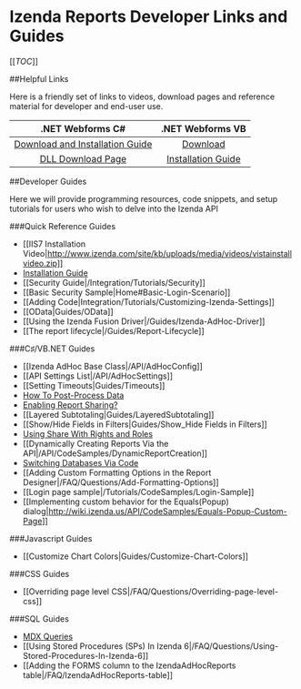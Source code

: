 # Izenda Reports Developer Links and Guides

[[_TOC_]]

##Helpful Links

Here is a friendly set of links to videos, download pages and reference material for developer and end-user use.

| .NET Webforms C#          | .NET Webforms VB          |
| :-----------------------: | :-----------------------: |
| [Download and Installation Guide](http://www.izenda.com/Site/DownloadComplete.aspx?msgId=3) | [Download](http://archives.izenda.us/ri/webforms/webforms-vb.zip) |
 [DLL Download Page](http://www.izenda.com/Site/pages/download.aspx) | [Installation Guide](http://www.izenda.com/Site/DownloadComplete.aspx?msgId=3)|

##Developer Guides

Here we will provide programming resources, code snippets, and setup tutorials for users who wish to delve into the Izenda API

###Quick Reference Guides

* [[IIS7 Installation Video|http://www.izenda.com/site/kb/uploads/media/videos/vistainstallvideo.zip]]
* [Installation Guide](/Integration/Tutorials/Installing-Izenda)
* [[Security Guide|/Integration/Tutorials/Security]]
* [[Basic Security Sample|Home#Basic-Login-Scenario]]
* [[Adding Code|Integration/Tutorials/Customizing-Izenda-Settings]]
* [[OData|Guides/OData]]
* [[Using the Izenda Fusion Driver|/Guides/Izenda-AdHoc-Driver]]
* [[The report lifecycle|/Guides/Report-Lifecycle]]

###C♯/VB.NET Guides

* [[Izenda AdHoc Base Class|/API/AdHocConfig]]
* [[API Settings List|/API/AdHocSettings]]
* [[Setting Timeouts|Guides/Timeouts]]
* [How To Post-Process Data](/FAQ/ProcessDataSet)
* [Enabling Report Sharing?](/FAQ/Questions/How-do-I-enable-basic-report-sharing)
* [[Layered Subtotaling|Guides/LayeredSubtotaling]]
* [[Show/Hide Fields in Filters|Guides/Show_Hide Fields in Filters]]
* [Using Share With Rights and Roles](/API/CodeSamples/)
* [[Dynamically Creating Reports Via the API|/API/CodeSamples/DynamicReportCreation]]
* [Switching Databases Via Code](http://www.izenda.com/Site/KB/CodeSamples/Switching-databases-via-code?) 
* [[Adding Custom Formatting Options in the Report Designer|/FAQ/Questions/Add-Formatting-Options]]
* [[Login page sample|/Tutorials/CodeSamples/Login-Sample]]
* [[Implementing custom behavior for the Equals(Popup) dialog|http://wiki.izenda.us/API/CodeSamples/Equals-Popup-Custom-Page]]


###Javascript Guides

* [[Customize Chart Colors|Guides/Customize-Chart-Colors]]

###CSS Guides

* [[Overriding page level CSS|/FAQ/Questions/Overriding-page-level-css]]

###SQL Guides

* [MDX Queries](http://www.izenda.com/Site/KB/CodeSamples/Pulling-Data-From-Analysis-Services-Cubes)
* [[Using Stored Procedures (SPs) In Izenda 6|/FAQ/Questions/Using-Stored-Procedures-In-Izenda-6]]
* [[Adding the FORMS column to the IzendaAdHocReports table|/FAQ/IzendaAdHocReports-table]]